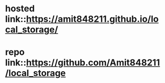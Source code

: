 # hosted link::https://amit848211.github.io/local_storage/
# repo link::https://github.com/Amit848211/local_storage
